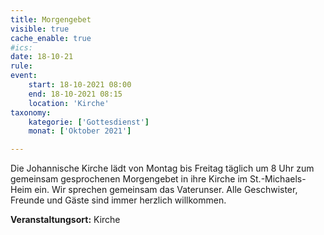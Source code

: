 ```yaml
---
title: Morgengebet
visible: true
cache_enable: true
#ics: 
date: 18-10-21
rule: 
event:
	start: 18-10-2021 08:00
	end: 18-10-2021 08:15
	location: 'Kirche'
taxonomy:
	kategorie: ['Gottesdienst']
	monat: ['Oktober 2021']

---
```

Die Johannische Kirche lädt von Montag bis Freitag täglich um 8 Uhr zum gemeinsam gesprochenen Morgengebet in ihre Kirche im St.-Michaels-Heim ein. Wir sprechen gemeinsam das Vaterunser. Alle Geschwister, Freunde und Gäste sind immer herzlich willkommen.



**Veranstaltungsort:** Kirche

